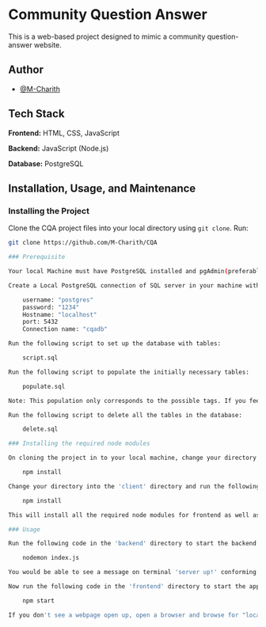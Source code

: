# Community Question Answer

This is a web-based project designed to mimic a community question-answer website.

## Author

- [@M-Charith](https://www.github.com/M-Charith)

## Tech Stack

**Frontend:** HTML, CSS, JavaScript

**Backend:** JavaScript (Node.js)

**Database:** PostgreSQL

## Installation, Usage, and Maintenance

### Installing the Project

Clone the CQA project files into your local directory using `git clone`. Run:

```bash
git clone https://github.com/M-Charith/CQA

### Prerequisite

Your local Machine must have PostgreSQL installed and pgAdmin(preferably for excuting .sql scripts, or you could execute them from the terminal too.)

Create a Local PostgreSQL connection of SQL server in your machine with :

    username: "postgres"
    password: "1234"
    Hostname: "localhost"
    port: 5432
    Connection name: "cqadb"

Run the following script to set up the database with tables:

    script.sql

Run the following script to populate the initially necessary tables:

    populate.sql

Note: This population only corresponds to the possible tags. If you feel more tags are necessary, you could add more with the same syntax as the others.

Run the following script to delete all the tables in the database:

    delete.sql

### Installing the required node modules

On cloning the project in to your local machine, change your directory into the 'backend' directory and run the following code:

    npm install

Change your directory into the 'client' directory and run the following code: 

    npm install

This will install all the required node modules for frontend as well as the backend.

### Usage

Run the following code in the 'backend' directory to start the backend.

    nodemon index.js

You would be able to see a message on terminal 'server up!' conforming the same.

Now run the following code in the 'frontend' directory to start the application.

    npm start

If you don't see a webpage open up, open a browser and browse for "localhost:3000".
